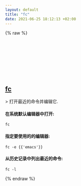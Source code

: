 ```yaml
---
layout: default
title: "fc"
date: 2021-06-25 18:12:13 +02:00
---
```

{% raw %}
<h2 id="fc">
  <a href="/zh/osx/fc.html">fc</a> <a href="#fc"><svg class="icon">
    <use href="/assets/images/unicode_sprite.svg#link" />
  </svg></a>
</h2>
> 打开最近的命令并编辑它.

#### 在系统默认编辑器中打开:
```shell
fc
```
#### 指定要使用的的编辑器:
```shell
fc -e {{'emacs'}}
```
#### 从历史记录中列出最近的命令:
```shell
fc -l
```
{% endraw %}